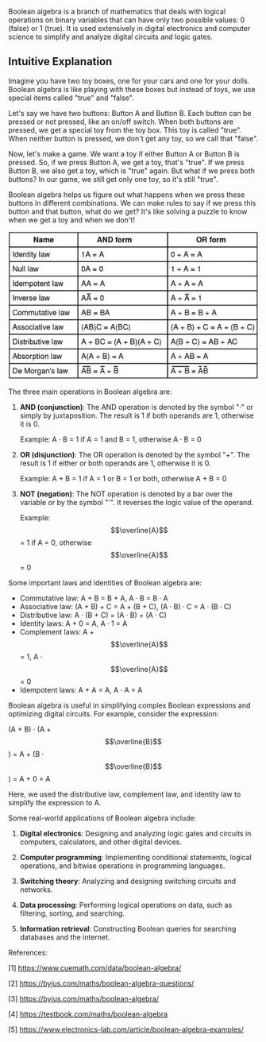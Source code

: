 Boolean algebra is a branch of mathematics that deals with logical operations on binary variables that can have only two possible values: 0 (false) or 1 (true). It is used extensively in digital electronics and computer science to simplify and analyze digital circuits and logic gates.

## Intuitive Explanation

Imagine you have two toy boxes, one for your cars and one for your dolls. Boolean algebra is like playing with these boxes but instead of toys, we use special items called "true" and "false".

Let's say we have two buttons: Button A and Button B. Each button can be pressed or not pressed, like an on/off switch. When both buttons are pressed, we get a special toy from the toy box. This toy is called "true". When neither button is pressed, we don't get any toy, so we call that "false". 

Now, let's make a game. We want a toy if either Button A or Button B is pressed. So, if we press Button A, we get a toy, that's "true". If we press Button B, we also get a toy, which is "true" again. But what if we press both buttons? In our game, we still get only one toy, so it's still "true".

Boolean algebra helps us figure out what happens when we press these buttons in different combinations. We can make rules to say if we press this button and that button, what do we get? It's like solving a puzzle to know when we get a toy and when we don't!

![image](1.webp)

The three main operations in Boolean algebra are:

1. **AND (conjunction)**: The AND operation is denoted by the symbol "·" or simply by juxtaposition. The result is 1 if both operands are 1, otherwise it is 0.

   Example: A · B = 1 if A = 1 and B = 1, otherwise A · B = 0

2. **OR (disjunction)**: The OR operation is denoted by the symbol "+". The result is 1 if either or both operands are 1, otherwise it is 0.

   Example: A + B = 1 if A = 1 or B = 1 or both, otherwise A + B = 0

3. **NOT (negation)**: The NOT operation is denoted by a bar over the variable or by the symbol "'". It reverses the logic value of the operand.

   Example: $$\overline{A}$$ = 1 if A = 0, otherwise $$\overline{A}$$ = 0

Some important laws and identities of Boolean algebra are:

- Commutative law: A + B = B + A, A · B = B · A
- Associative law: (A + B) + C = A + (B + C), (A · B) · C = A · (B · C)
- Distributive law: A · (B + C) = (A · B) + (A · C)
- Identity laws: A + 0 = A, A · 1 = A
- Complement laws: A + $$\overline{A}$$ = 1, A · $$\overline{A}$$ = 0
- Idempotent laws: A + A = A, A · A = A

Boolean algebra is useful in simplifying complex Boolean expressions and optimizing digital circuits. For example, consider the expression:

(A + B) · (A + $$\overline{B}$$) = A + (B · $$\overline{B}$$) = A + 0 = A

Here, we used the distributive law, complement law, and identity law to simplify the expression to A.

Some real-world applications of Boolean algebra include:

1. **Digital electronics**: Designing and analyzing logic gates and circuits in computers, calculators, and other digital devices.

2. **Computer programming**: Implementing conditional statements, logical operations, and bitwise operations in programming languages.

3. **Switching theory**: Analyzing and designing switching circuits and networks.

4. **Data processing**: Performing logical operations on data, such as filtering, sorting, and searching.

5. **Information retrieval**: Constructing Boolean queries for searching databases and the internet.



References:

[1] https://www.cuemath.com/data/boolean-algebra/

[2] https://byjus.com/maths/boolean-algebra-questions/

[3] https://byjus.com/maths/boolean-algebra/

[4] https://testbook.com/maths/boolean-algebra

[5] https://www.electronics-lab.com/article/boolean-algebra-examples/